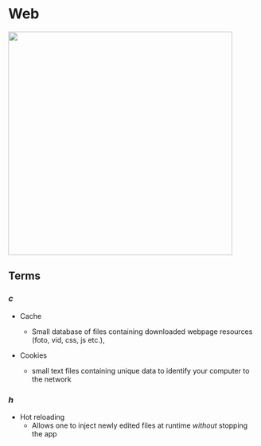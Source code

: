 # Web

<img src="/pub/pix/xah-george-html.avif" style="width:450px;">

## Terms

### _c_

- Cache
	- Small database of files containing downloaded webpage resources (foto, vid, css, js etc.),

- Cookies
	- small text files containing unique data to identify your computer to the network

### _h_

- Hot reloading
	- Allows one to inject newly edited files at runtime *without* stopping the app 
